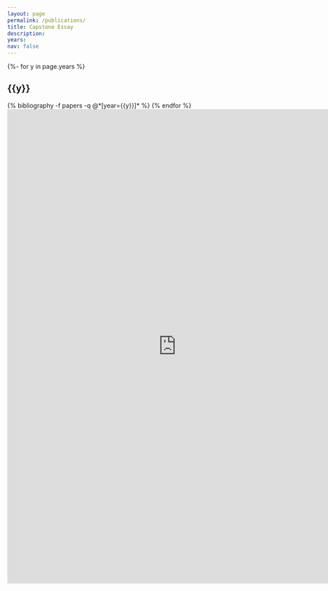 ```yaml
---
layout: page
permalink: /publications/
title: Capstone Essay
description: 
years: 
nav: false
---
```

<!-- _pages/publications.md -->
<div class="publications">

{%- for y in page.years %}
  <h2 class="year">{{y}}</h2>
  {% bibliography -f papers -q @*[year={{y}}]* %}
{% endfor %}
<iframe src="https://onedrive.live.com/embed?cid=A3620380E3656156&amp;resid=A3620380E3656156%211943&amp;authkey=AG9vKwY8VyXh_yA&amp;em=2" width="770px" height="1080px" frameborder="0">This is an embedded <a target="_blank" href="https://office.com">Microsoft Office</a> document, powered by <a target="_blank" href="https://office.com/webapps">Office</a>.</iframe>
</div>
